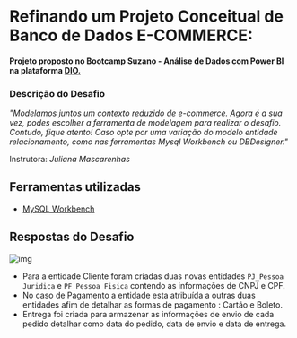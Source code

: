 # Refinando um Projeto Conceitual de Banco de Dados E-COMMERCE:

#### Projeto proposto no Bootcamp Suzano - Análise de Dados com Power BI na plataforma [DIO.](https://www.dio.me/)

### Descrição do Desafio
_"Modelamos juntos um contexto reduzido de e-commerce. Agora é a sua vez, podes escolher a ferramenta de modelagem para realizar o desafio. Contudo, fique atento! Caso opte por uma variação do modelo entidade relacionamento, como nas ferramentas Mysql Workbench ou DBDesigner."_ 

Instrutora: *Juliana Mascarenhas*
</b>


## Ferramentas utilizadas

- [MySQL Workbench](https://www.mysql.com/products/workbench/)


## Respostas do Desafio

![img]([https://github.com/htonioni/mysql-projeto-conceitual-bd-DIO/blob/main/ECOMMERCE/ecommerce_imagem.png](https://github.com/hugoplima/Projeto_Conceitual_de_Banco-de-Dados-_E-COMMERCE/blob/main/ecommerce_imagem.png))

- Para a entidade Cliente foram criadas duas novas entidades  ``PJ_Pessoa Juridica`` e ``PF_Pessoa Fisica`` contendo as informações de CNPJ e CPF.
- No caso de Pagamento a entidade esta atribuída a outras duas entidades afim de detalhar as formas de pagamento : Cartão e Boleto.
- Entrega foi criada para armazenar as informações de envio de cada pedido detalhar como data do pedido, data de envio e data de entrega.

